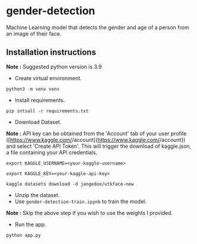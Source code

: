 # gender-detection
Machine Learning model that detects the gender and age of a person from an image of their face. 

## Installation instructions

**Note :** Suggested python version is 3.9

- Create virtual environment.
```
python3 -m venv venv
```
- Install requirements.
```
pip intsall -r requirements.txt
```
- Download Dataset.

**Note :** API key can be obtained from the 'Account' tab of your user profile ([https://www.kaggle.com/<username>/account]{https://www.kaggle.com/<username>/account}) and select 'Create API Token'. This will trigger the download of kaggle.json, a file containing your API credentials.
```
export KAGGLE_USERNAME=<your-kaggle-username>
```
```
export KAGGLE_KEY=<your-kaggle-api-key>
```
```
kaggle datasets download -d jangedoo/utkface-new
```
- Unzip the dataset.
- Use `gender-detection-train.ipynb` to train the model.

**Note :** Skip the above step if you wish to use the weights I provided.

- Run the app.
```
python app.py
```





